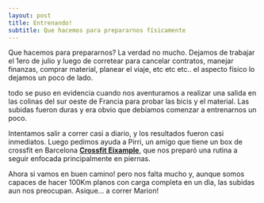 ```yaml
---
layout: post
title: Entrenando!
subtitle: Que hacemos para prepararnos físicamente
---
```


Que hacemos para prepararnos? La verdad no mucho. Dejamos de trabajar el 1ero de julio y luego de corretear para cancelar contratos, manejar finanzas, comprar material, planear el viaje, etc etc etc.. el aspecto físico lo dejamos un poco de lado. 

todo se puso en evidencia cuando nos aventuramos a realizar una salida en las colinas del sur oeste de Francia para probar las bicis y el material. Las subidas fueron duras y era obvio que debíamos comenzar a entrenarnos un poco. 

Intentamos salir a correr casi a diario, y los resultados fueron casi inmediatos. Luego pedimos ayuda a Pirri, un amigo que tiene un box de crossfit en Barcelona [**Crossfit Eixample**](http://crossfiteixample.com/), que nos preparó una rutina a seguir enfocada principalmente en piernas. 

Ahora si vamos en buen camino! pero nos falta mucho y, aunque somos capaces de hacer 100Km planos con carga completa en un dìa, las subidas aun nos preocupan. Asique... a correr Marion!  

